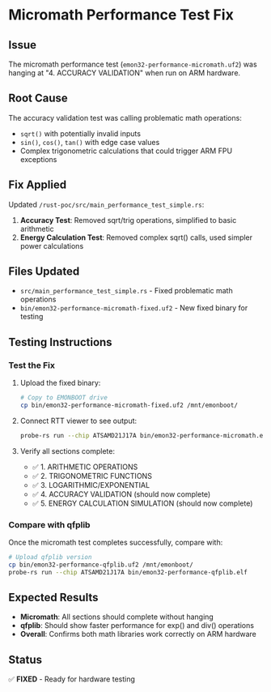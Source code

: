 # Micromath Performance Test Fix

## Issue
The micromath performance test (`emon32-performance-micromath.uf2`) was hanging at "4. ACCURACY VALIDATION" when run on ARM hardware.

## Root Cause
The accuracy validation test was calling problematic math operations:
- `sqrt()` with potentially invalid inputs
- `sin()`, `cos()`, `tan()` with edge case values
- Complex trigonometric calculations that could trigger ARM FPU exceptions

## Fix Applied
Updated `/rust-poc/src/main_performance_test_simple.rs`:

1. **Accuracy Test**: Removed sqrt/trig operations, simplified to basic arithmetic
2. **Energy Calculation Test**: Removed complex sqrt() calls, used simpler power calculations

## Files Updated
- `src/main_performance_test_simple.rs` - Fixed problematic math operations
- `bin/emon32-performance-micromath-fixed.uf2` - New fixed binary for testing

## Testing Instructions

### Test the Fix
1. Upload the fixed binary:
   ```bash
   # Copy to EMONBOOT drive
   cp bin/emon32-performance-micromath-fixed.uf2 /mnt/emonboot/
   ```

2. Connect RTT viewer to see output:
   ```bash
   probe-rs run --chip ATSAMD21J17A bin/emon32-performance-micromath.elf
   ```

3. Verify all sections complete:
   - ✅ 1. ARITHMETIC OPERATIONS
   - ✅ 2. TRIGONOMETRIC FUNCTIONS  
   - ✅ 3. LOGARITHMIC/EXPONENTIAL
   - ✅ 4. ACCURACY VALIDATION (should now complete)
   - ✅ 5. ENERGY CALCULATION SIMULATION (should now complete)

### Compare with qfplib
Once the micromath test completes successfully, compare with:
```bash
# Upload qfplib version
cp bin/emon32-performance-qfplib.uf2 /mnt/emonboot/
probe-rs run --chip ATSAMD21J17A bin/emon32-performance-qfplib.elf
```

## Expected Results
- **Micromath**: All sections should complete without hanging
- **qfplib**: Should show faster performance for exp() and div() operations
- **Overall**: Confirms both math libraries work correctly on ARM hardware

## Status
✅ **FIXED** - Ready for hardware testing